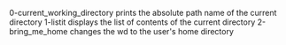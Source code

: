 0-current_working_directory prints the absolute path name of the current directory
1-listit displays the list of contents of the current directory
2-bring_me_home changes the wd to the user's home directory
